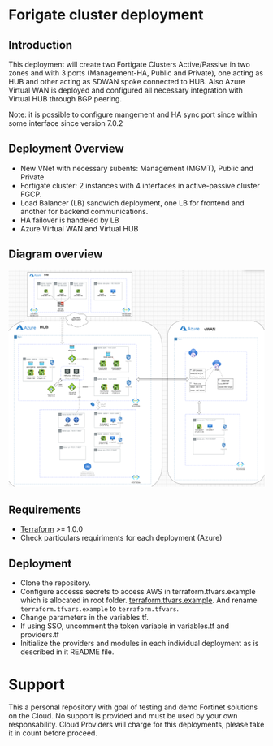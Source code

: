 # Forigate cluster deployment
## Introduction

This deployment will create two Fortigate Clusters Active/Passive in two zones and with 3 ports (Management-HA, Public and Private), one acting as HUB and other acting as SDWAN spoke connected to HUB. Also Azure Virtual WAN is deployed and configured all necessary integration with Virtual HUB through BGP peering. 

Note: it is possible to configure mangement and HA sync port since within some interface since version 7.0.2

## Deployment Overview

- New VNet with necessary subents: Management (MGMT), Public and Private
- Fortigate cluster: 2 instances with 4 interfaces in active-passive cluster FGCP.
- Load Balancer (LB) sandwich deployment, one LB for frontend and another for backend communications.
- HA failover is handeled by LB
- Azure Virtual WAN and Virtual HUB

## Diagram overview

![FortiGate reference architecture overview](images/image1.png)

## Requirements
* [Terraform](https://learn.hashicorp.com/terraform/getting-started/install.html) >= 1.0.0
* Check particulars requiriments for each deployment (Azure) 

## Deployment
* Clone the repository.
* Configure accesss secrets to access AWS in terraform.tfvars.example which is allocated in root folder. [terraform.tfvars.example](./terraform.tfvars.example).  And rename `terraform.tfvars.example` to `terraform.tfvars`.
* Change parameters in the variables.tf.
* If using SSO, uncomment the token variable in variables.tf and providers.tf
* Initialize the providers and modules in each individual deployment as is described in it README file.

# Support
This a personal repository with goal of testing and demo Fortinet solutions on the Cloud. No support is provided and must be used by your own responsability. Cloud Providers will charge for this deployments, please take it in count before proceed.

